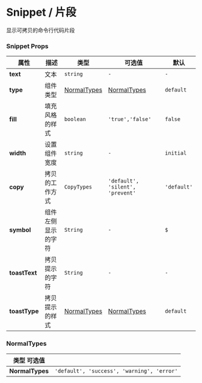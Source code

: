 # Snippet / 片段

显示可拷贝的命令行代码片段

<playground title="默认的" desc="展示一个命令" name="ex-snippet-default" />

<playground
  title="拷贝"
  desc="片段具有拷贝功能,同时支持静默拷贝和禁止"
  name="ex-snippet-copy"
/>

<playground
  title="类型"
  desc="以颜色区分不同的类型"
  name="ex-snippet-type"
/>

<playground
  title="填充"
  name="ex-snippet-filled"
/>

### Snippet Props

<attributes>

| 属性          | 描述               | 类型                        | 可选值                           | 默认        |
| ------------- | ------------------ | --------------------------- | -------------------------------- | ----------- |
| **text**      | 文本               | `string`                    | `-`                              | `-`         |
| **type**      | 组件类型           | [NormalTypes](#normaltypes) | [NormalTypes](#normaltypes)      | `default`   |
| **fill**      | 填充风格的样式     | `boolean`                   | `'true','false'`                 | `false`     |
| **width**     | 设置组件宽度       | `string`                    | `-`                              | `initial`   |
| **copy**      | 拷贝的工作方式     | `CopyTypes`                 | `'default', 'silent', 'prevent'` | `'default'` |
| **symbol**    | 组件左侧显示的字符 | `String`                    | `-`                              | `$`         |
| **toastText** | 拷贝提示的字符     | `String`                    | `-`                              | `-`         |
| **toastType** | 拷贝提示的样式     | [NormalTypes](#normaltypes) | [NormalTypes](#normaltypes)      | `default`   |

</attributes>

### NormalTypes

<attributes>

| 类型 可选值     |                                            |
| --------------- | ------------------------------------------ |
| **NormalTypes** | `'default', 'success', 'warning', 'error'` |

</attributes>
